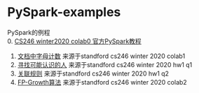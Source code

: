 # PySpark-examples
PySpark的例程  
0. [CS246 winter2020 colab0 官方PySpark教程](https://colab.research.google.com/drive/1gc6u6hItUKY9uJt6GXHaneSYCMaGcxp1)
1. [文档中字母计数](count_letters.py)
来源于standford cs246 winter 2020 colab1
2. [寻找可能认识的人](people_you_might_know.py)
来源于standford cs246 winter 2020 hw1 q1
3. [关联规则](association_rules.py)
来源于standford cs246 winter 2020 hw1 q2 
4. [FP-Growth算法](fp_growth.py)
来源于standford cs246 winter 2020 colab2
